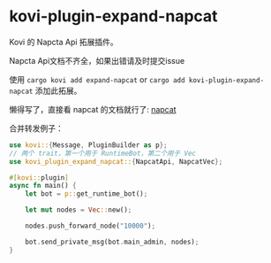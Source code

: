 # kovi-plugin-expand-napcat

Kovi 的 Napcta Api 拓展插件。

Napcta Api文档不齐全，如果出错请及时提交issue

使用 ```cargo kovi add expand-napcat``` or ```cargo add kovi-plugin-expand-napcat``` 添加此拓展。

懒得写了，直接看 napcat 的文档就行了: [napcat](https://napneko.com/develop/api)

合并转发例子：

```rust
use kovi::{Message, PluginBuilder as p};
// 两个 trait，第一个用于 RuntimeBot，第二个用于 Vec
use kovi_plugin_expand_napcat::{NapcatApi, NapcatVec};

#[kovi::plugin]
async fn main() {
    let bot = p::get_runtime_bot();

    let mut nodes = Vec::new();

    nodes.push_forward_node("10000");

    bot.send_private_msg(bot.main_admin, nodes);
}
```